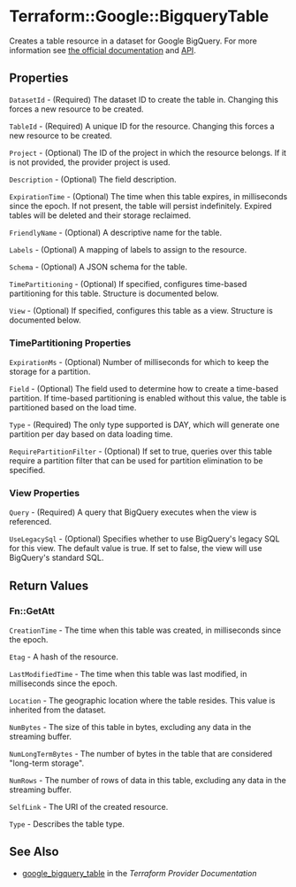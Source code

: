 # Terraform::Google::BigqueryTable

Creates a table resource in a dataset for Google BigQuery. For more information see
[the official documentation](https://cloud.google.com/bigquery/docs/) and
[API](https://cloud.google.com/bigquery/docs/reference/rest/v2/tables).

## Properties

`DatasetId` - (Required) The dataset ID to create the table in.
Changing this forces a new resource to be created.

`TableId` - (Required) A unique ID for the resource.
Changing this forces a new resource to be created.

`Project` - (Optional) The ID of the project in which the resource belongs. If it
is not provided, the provider project is used.

`Description` - (Optional) The field description.

`ExpirationTime` - (Optional) The time when this table expires, in
milliseconds since the epoch. If not present, the table will persist
indefinitely. Expired tables will be deleted and their storage
reclaimed.

`FriendlyName` - (Optional) A descriptive name for the table.

`Labels` - (Optional) A mapping of labels to assign to the resource.

`Schema` - (Optional) A JSON schema for the table.

`TimePartitioning` - (Optional) If specified, configures time-based
partitioning for this table. Structure is documented below.

`View` - (Optional) If specified, configures this table as a view.
Structure is documented below.

### TimePartitioning Properties

`ExpirationMs` -  (Optional) Number of milliseconds for which to keep the
storage for a partition.

`Field` - (Optional) The field used to determine how to create a time-based
partition. If time-based partitioning is enabled without this value, the
table is partitioned based on the load time.

`Type` - (Required) The only type supported is DAY, which will generate
one partition per day based on data loading time.

`RequirePartitionFilter` - (Optional) If set to true, queries over this table
require a partition filter that can be used for partition elimination to be
specified.

### View Properties

`Query` - (Required) A query that BigQuery executes when the view is referenced.

`UseLegacySql` - (Optional) Specifies whether to use BigQuery's legacy SQL for this view.
The default value is true. If set to false, the view will use BigQuery's standard SQL.


## Return Values

### Fn::GetAtt

`CreationTime` - The time when this table was created, in milliseconds since the epoch.

`Etag` - A hash of the resource.

`LastModifiedTime` - The time when this table was last modified, in milliseconds since the epoch.

`Location` - The geographic location where the table resides. This value is inherited from the dataset.

`NumBytes` - The size of this table in bytes, excluding any data in the streaming buffer.

`NumLongTermBytes` - The number of bytes in the table that are considered "long-term storage".

`NumRows` - The number of rows of data in this table, excluding any data in the streaming buffer.

`SelfLink` - The URI of the created resource.

`Type` - Describes the table type.

## See Also

* [google_bigquery_table](https://www.terraform.io/docs/providers/google/r/bigquery_table.html) in the _Terraform Provider Documentation_
